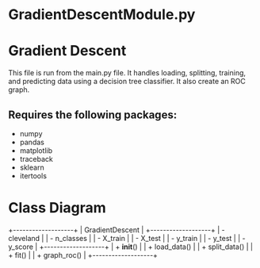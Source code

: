 # GradientDescentModule.py
# Gradient Descent 
This file is run from the main.py file. It handles loading, splitting, training, and predicting data using a decision tree classifier. It also create an ROC graph.

## Requires the following packages: 
* numpy
* pandas
* matplotlib
* traceback
* sklearn
* itertools

# Class Diagram
+-------------------+
|  GradientDescent  |
+-------------------+
| - cleveland       |
| - n_classes       |
| - X_train         |
| - X_test          |
| - y_train         |
| - y_test          |
| - y_score         |
+-------------------+
| + __init__()      |
| + load_data()     |
| + split_data()    |
| + fit()           |
| + graph_roc()     |
+-------------------+